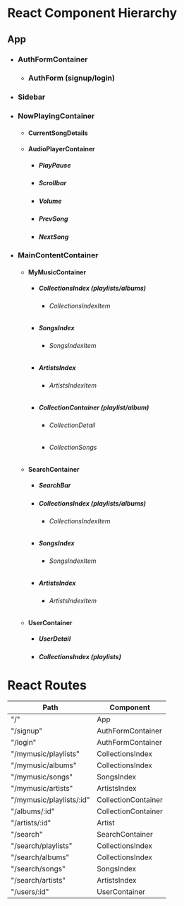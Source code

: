 # React Component Hierarchy
## App
  * ### AuthFormContainer
    * ### AuthForm (signup/login)
  * ### Sidebar
  * ### NowPlayingContainer
    * #### CurrentSongDetails
    * #### AudioPlayerContainer
      * ##### PlayPause
      * ##### Scrollbar
      * ##### Volume
      * ##### PrevSong
      * ##### NextSong
  * ### MainContentContainer
    * #### MyMusicContainer
      * ##### CollectionsIndex (playlists/albums)
        * ###### CollectionsIndexItem
      * ##### SongsIndex
        * ###### SongsIndexItem
      * ##### ArtistsIndex
        * ###### ArtistsIndexItem
      * ##### CollectionContainer (playlist/album)
        * ###### CollectionDetail
        * ###### CollectionSongs
    * #### SearchContainer
      * ##### SearchBar
      * ##### CollectionsIndex (playlists/albums)
        * ###### CollectionsIndexItem
      * ##### SongsIndex
        * ###### SongsIndexItem
      * ##### ArtistsIndex
        * ###### ArtistsIndexItem
    * #### UserContainer
      * ##### UserDetail
      * ##### CollectionsIndex (playlists)

# React Routes
| Path                     | Component           |
|--------------------------|---------------------|
| "/"                      | App                 |
| "/signup"                | AuthFormContainer   |
| "/login"                 | AuthFormContainer   |
| "/mymusic/playlists"     | CollectionsIndex    |
| "/mymusic/albums"        | CollectionsIndex    |
| "/mymusic/songs"         | SongsIndex          |
| "/mymusic/artists"       | ArtistsIndex        |
| "/mymusic/playlists/:id" | CollectionContainer |
| "/albums/:id"            | CollectionContainer |
| "/artists/:id"           | Artist              |
| "/search"                | SearchContainer     |
| "/search/playlists"      | CollectionsIndex    |
| "/search/albums"         | CollectionsIndex    |
| "/search/songs"          | SongsIndex          |
| "/search/artists"        | ArtistsIndex        |
| "/users/:id"             | UserContainer       |
